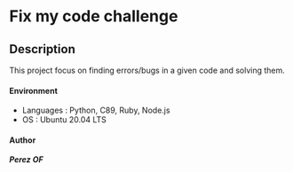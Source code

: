 # **Fix my code challenge**

## **Description**
This project focus on finding errors/bugs in a given code and solving them.

####    **Environment**
- Languages : Python, C89, Ruby, Node.js
- OS : Ubuntu 20.04 LTS

####    **Author**
***Perez OF***
